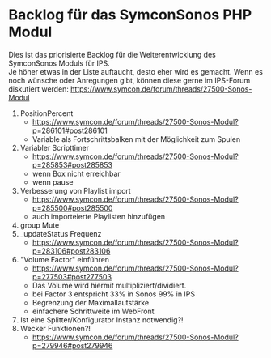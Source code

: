 Backlog für das SymconSonos PHP Modul
===============
Dies ist das priorisierte Backlog für die Weiterentwicklung des SymconSonos Moduls für IPS.  
Je höher etwas in der Liste auftaucht, desto eher wird es gemacht.
Wenn es noch wünsche oder Anregungen gibt, können diese gerne im IPS-Forum diskutiert werden: https://www.symcon.de/forum/threads/27500-Sonos-Modul

1. PositionPercent
   - https://www.symcon.de/forum/threads/27500-Sonos-Modul?p=286101#post286101
   - Variable als Fortschrittsbalken mit der Möglichkeit zum Spulen
1. Variabler Scripttimer
   - https://www.symcon.de/forum/threads/27500-Sonos-Modul?p=285853#post285853
   - wenn Box nicht erreichbar
   - wenn pause
1. Verbesserung von Playlist import
   - https://www.symcon.de/forum/threads/27500-Sonos-Modul?p=285500#post285500
   - auch importeierte Playlisten hinzufügen 
1. group Mute
1. _updateStatus Frequenz
   - https://www.symcon.de/forum/threads/27500-Sonos-Modul?p=283106#post283106
1. "Volume Factor" einführen 
   - https://www.symcon.de/forum/threads/27500-Sonos-Modul?p=277503#post277503
   - Das Volume wird hiermit multipliziert/dividiert.
   - bei Factor 3 entspricht 33% in Sonos 99% in IPS
   - Begrenzung der Maximallautstärke
   - einfachere Schrittweite im WebFront
1. Ist eine Splitter/Konfigurator Instanz notwendig?!
1. Wecker Funktionen?!
   - https://www.symcon.de/forum/threads/27500-Sonos-Modul?p=279946#post279946
